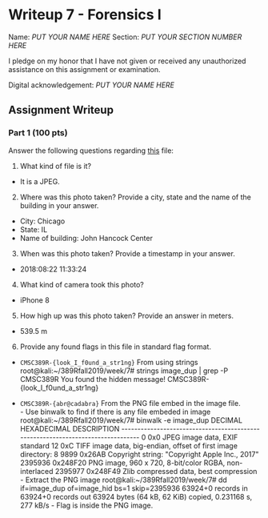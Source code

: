 # Writeup 7 - Forensics I

Name: *PUT YOUR NAME HERE*
Section: *PUT YOUR SECTION NUMBER HERE*

I pledge on my honor that I have not given or received any unauthorized assistance on this assignment or examination.

Digital acknowledgement: *PUT YOUR NAME HERE*

## Assignment Writeup

### Part 1 (100 pts)
Answer the following questions regarding [this](../image) file:

1. What kind of file is it?
  -  It is a JPEG.

2. Where was this photo taken? Provide a city, state and the name of the building in your answer.
  -  City: Chicago
  -  State: IL
  -  Name of building: John Hancock Center
3. When was this photo taken? Provide a timestamp in your answer.
  -  2018:08:22 11:33:24
4. What kind of camera took this photo?
  -  iPhone 8
5. How high up was this photo taken? Provide an answer in meters.
  -  539.5 m
6. Provide any found flags in this file in standard flag format.    
  -  ```CMSC389R-{look_I_f0und_a_str1ng}```  From using strings  
          root@kali:~/389Rfall2019/week/7# strings image_dup | grep -P  CMSC389R
          You found the hidden message! CMSC389R-{look_I_f0und_a_str1ng}

  -  ```CMSC389R-{abr@cadabra}``` From the PNG file embed in the image file.  
    -  Use binwalk to find if there is any file embeded in image  
              root@kali:~/389Rfall2019/week/7# binwalk -e image_dup
              DECIMAL       HEXADECIMAL     DESCRIPTION
              --------------------------------------------------------------------------------
              0             0x0             JPEG image data, EXIF standard
              12            0xC             TIFF image data, big-endian, offset of first image directory: 8
              9899          0x26AB          Copyright string: "Copyright Apple Inc., 2017"
              2395936       0x248F20        PNG image, 960 x 720, 8-bit/color RGBA, non-interlaced
              2395977       0x248F49        Zlib compressed data, best compression
    -  Extract the PNG image
              root@kali:~/389Rfall2019/week/7# dd if=image_dup of=image_hid bs=1 skip=2395936
              63924+0 records in
              63924+0 records out
              63924 bytes (64 kB, 62 KiB) copied, 0.231168 s, 277 kB/s
    -  Flag is inside the PNG image.
